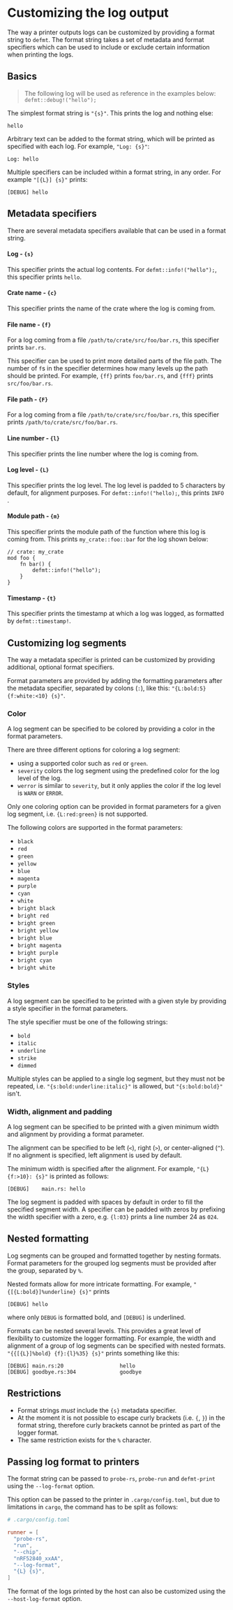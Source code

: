 # Customizing the log output

The way a printer outputs logs can be customized by providing a format string to `defmt`. The format string takes a set of metadata and format specifiers which can be used to include or exclude certain information when printing the logs.

## Basics

> The following log will be used as reference in the examples below: `defmt::debug!("hello");`

The simplest format string is `"{s}"`. This prints the log and nothing else:

```text
hello
```

Arbitrary text can be added to the format string, which will be printed as specified with each log.
For example, `"Log: {s}"`:

```text
Log: hello
```

Multiple specifiers can be included within a format string, in any order. For example `"[{L}] {s}"` prints:

```text
[DEBUG] hello
```

## Metadata specifiers

There are several metadata specifiers available that can be used in a format string.

#### Log - `{s}`

This specifier prints the actual log contents. For `defmt::info!("hello");`, this specifier prints `hello`.

#### Crate name - `{c}`

This specifier prints the name of the crate where the log is coming from.

#### File name - `{f}`

For a log coming from a file `/path/to/crate/src/foo/bar.rs`, this specifier prints `bar.rs`.

This specifier can be used to print more detailed parts of the file path. The number of `f`s in the specifier determines how many levels up the path should be printed. For example, `{ff}` prints `foo/bar.rs`, and `{fff}` prints `src/foo/bar.rs`.

#### File path - `{F}`

For a log coming from a file `/path/to/crate/src/foo/bar.rs`, this specifier prints `/path/to/crate/src/foo/bar.rs`.

#### Line number - `{l}`

This specifier prints the line number where the log is coming from.

#### Log level - `{L}`

This specifier prints the log level. The log level is padded to 5 characters by default, for alignment purposes. For `defmt::info!("hello);`, this prints `INFO `.

#### Module path - `{m}`

This specifier prints the module path of the function where this log is coming from. This prints `my_crate::foo::bar` for the log shown below:

```ignore
// crate: my_crate
mod foo {
    fn bar() {
        defmt::info!("hello");
    }
}
```

#### Timestamp - `{t}`

This specifier prints the timestamp at which a log was logged, as formatted by `defmt::timestamp!`.

## Customizing log segments

The way a metadata specifier is printed can be customized by providing additional, optional format specifiers.

Format parameters are provided by adding the formatting parameters after the metadata specifier, separated by colons (`:`), like this: `"{L:bold:5} {f:white:<10} {s}"`.

### Color

A log segment can be specified to be colored by providing a color in the format parameters.

There are three different options for coloring a log segment:
- using a supported color such as `red` or `green`.
- `severity` colors the log segment using the predefined color for the log level of the log.
- `werror` is similar to `severity`, but it only applies the color if the log level is `WARN` or `ERROR`.

Only one coloring option can be provided in format parameters for a given log segment, i.e. `{L:red:green}` is not supported.

The following colors are supported in the format parameters:
- `black`
- `red`
- `green`
- `yellow`
- `blue`
- `magenta`
- `purple`
- `cyan`
- `white`
- `bright black`
- `bright red`
- `bright green`
- `bright yellow`
- `bright blue`
- `bright magenta`
- `bright purple`
- `bright cyan`
- `bright white`

### Styles

A log segment can be specified to be printed with a given style by providing a style specifier in the format parameters.

The style specifier must be one of the following strings:
- `bold`
- `italic`
- `underline`
- `strike`
- `dimmed`

Multiple styles can be applied to a single log segment, but they must not be repeated, i.e.
`"{s:bold:underline:italic}"` is allowed, but `"{s:bold:bold}"` isn't.

### Width, alignment and padding

A log segment can be specified to be printed with a given minimum width and alignment by providing a format parameter.

The alignment can be specified to be left (`<`), right (`>`), or center-aligned (`^`). If no alignment is specified, left alignment is used by default.

The minimum width is specified after the alignment. For example, `"{L} {f:>10}: {s}"` is printed as follows:

```text
[DEBUG]    main.rs: hello
```

The log segment is padded with spaces by default in order to fill the specified segment width. A specifier can be padded with zeros by prefixing the width specifier with a zero, e.g. `{l:03}` prints a line number 24 as `024`.

## Nested formatting

Log segments can be grouped and formatted together by nesting formats. Format parameters for the grouped log segments must be provided after the group, separated by `%`.

Nested formats allow for more intricate formatting. For example, `"{[{L:bold}]%underline} {s}"` prints

```text
[DEBUG] hello
```

where only `DEBUG` is formatted bold, and `[DEBUG]` is underlined.

Formats can be nested several levels. This provides a great level of flexibility to customize the logger formatting.
For example, the width and alignment of a group of log segments can be specified with nested formats.
`"{{[{L}]%bold} {f}:{l}%35} {s}"` prints something like this:

```text
[DEBUG] main.rs:20                  hello
[DEBUG] goodbye.rs:304              goodbye
```

## Restrictions

- Format strings *must* include the `{s}` metadata specifier.
- At the moment it is not possible to escape curly brackets (i.e. `{`, `}`) in the format string, therefore curly brackets cannot be printed as part of the logger format.
- The same restriction exists for the `%` character.

## Passing log format to printers

The format string can be passed to `probe-rs`, `probe-run` and `defmt-print` using the `--log-format` option.

This option can be passed to the printer in `.cargo/config.toml`, but due to limitations in `cargo`, the command has to be split as follows:

```toml
# .cargo/config.toml

runner = [
  "probe-rs",
  "run",
  "--chip",
  "nRF52840_xxAA",
  "--log-format",
  "{L} {s}",
]
```

The format of the logs printed by the host can also be customized using the `--host-log-format` option.
